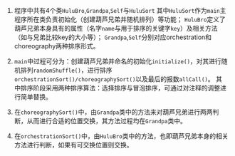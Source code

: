 ﻿1. 程序中共有4个类`HuluBro`,`Grandpa`,`Self`与`HuluSort`
其中`HuluSort`作为`main`主程序所在类负责初始化（创建葫芦兄弟并随机排列）等功能；
`HuluBro`定义了葫芦兄弟本身具有的属性（名字`name`与用于排序的关键字`key`）及相关方法（如与兄弟比较key的大小等）；
`Grandpa`,`Self`分别对应orchestration和choreography两种排序形式。

2. `main`中过程可分为：创建葫芦兄弟并命名的初始化`initialize()`，对其进行随机排列`randomShuffle()`，进行排序`orchestrationSort()/choreographySort()`以及最后的报数`allCall()`。
其中排序阶段采用两种排序算法：选择排序与冒泡排序，可通过对注释的调整进行简单替换。

3. 在`choreographySort()`中，由`Grandpa`类中的方法来对葫芦兄弟进行两两判断，从而进行合适的位置交换，其方法过程均在`Grandpa`类中。

4. 在`orchestrationSort()`中，由`HuluBro`类中的方法，也即葫芦兄弟本身的相关方法进行判断，如果有可交换位置则交换。

